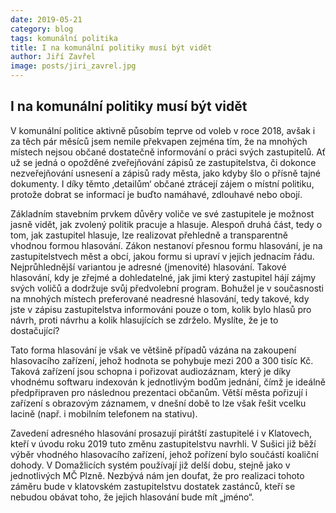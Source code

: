 ```yaml
---
date: 2019-05-21
category: blog
tags: komunální politika
title: I na komunální politiky musí být vidět
author: Jiří Zavřel
image: posts/jiri_zavrel.jpg
---
```


## I na komunální politiky musí být vidět

V komunální politice aktivně působím teprve od voleb v roce 2018, avšak i za těch pár měsíců jsem nemile překvapen zejména tím, že na mnohých místech nejsou občané dostatečně informování o práci svých zastupitelů. Ať už se jedná o opožděné zveřejňování zápisů ze zastupitelstva, či dokonce nezveřejňování usnesení a zápisů rady města, jako kdyby šlo o přísně tajné dokumenty. I díky těmto ‚detailům‘ občané ztrácejí zájem o místní politiku, protože dobrat se informací je buďto namáhavé, zdlouhavé nebo obojí.

Základním stavebním prvkem důvěry voliče ve své zastupitele je možnost jasně vidět, jak zvolený politik pracuje a hlasuje. Alespoň druhá část, tedy o tom, jak zastupitel hlasuje, lze realizovat přehledně a transparentně vhodnou formou hlasování. Zákon nestanoví přesnou formu hlasování, je na zastupitelstvech měst a obcí, jakou formu si upraví v jejich jednacím řádu. Nejprůhlednější variantou je adresné (jmenovité) hlasování. Takové hlasování, kdy je zřejmé a dohledatelné, jak jimi který zastupitel hájí zájmy svých voličů a dodržuje svůj předvolební program. Bohužel je v současnosti na mnohých místech preferované neadresné hlasování, tedy takové, kdy jste v zápisu zastupitelstva informováni pouze o tom, kolik bylo hlasů pro návrh, proti návrhu a kolik hlasujících se zdrželo. Myslíte, že je to dostačující?

Tato forma hlasování je však ve většině případů vázána na zakoupení hlasovacího zařízení, jehož hodnota se pohybuje mezi 200 a 300 tisíc Kč. Taková zařízení jsou schopna i pořizovat audiozáznam, který je díky vhodnému softwaru indexován k jednotlivým bodům jednání, čímž je ideálně předpřipraven pro následnou prezentaci občanům. Větší města pořizují i zařízení s obrazovým záznamem, v dnešní době to lze však řešit vcelku lacině (např. i mobilním telefonem na stativu).

Zavedení adresného hlasování prosazují pirátští zastupitelé i v Klatovech, kteří v úvodu roku 2019 tuto změnu zastupitelstvu navrhli. V Sušici již běží výběr vhodného hlasovacího zařízení, jehož pořízení bylo součástí koaliční dohody. V Domažlicích systém používají již delší dobu, stejně jako v jednotlivých MČ Plzně. Nezbývá nám jen doufat, že pro realizaci tohoto záměru bude v klatovském zastupitelstvu dostatek zastánců, kteří se nebudou obávat toho, že jejich hlasování bude mít „jméno“.

